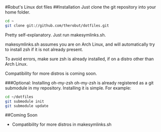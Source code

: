 #Robut's Linux dot files
##Installation
Just clone the git repository into your home folder.
``` bash
cd ~
git clone git://github.com/therobut/dotfiles.git
```
Pretty self-explanatory. Just run makesymlinks.sh.

makesymlinks.sh assumes you are on Arch Linux, and will
automatically try to install zsh if it is not already present.

To avoid errors, make sure zsh is already installed, if on a
distro other than Arch Linux.

Compatibility for more distros is coming soon.

###Optional: Installing oh-my-zsh
oh-my-zsh is already registered as a git submodule in my repository.
Installing it is simple. For example:
``` bash
cd ~/dotfiles
git submodule init
git submodule update
```

##Coming Soon
* Compatibility for more distros in makesymlinks.sh
